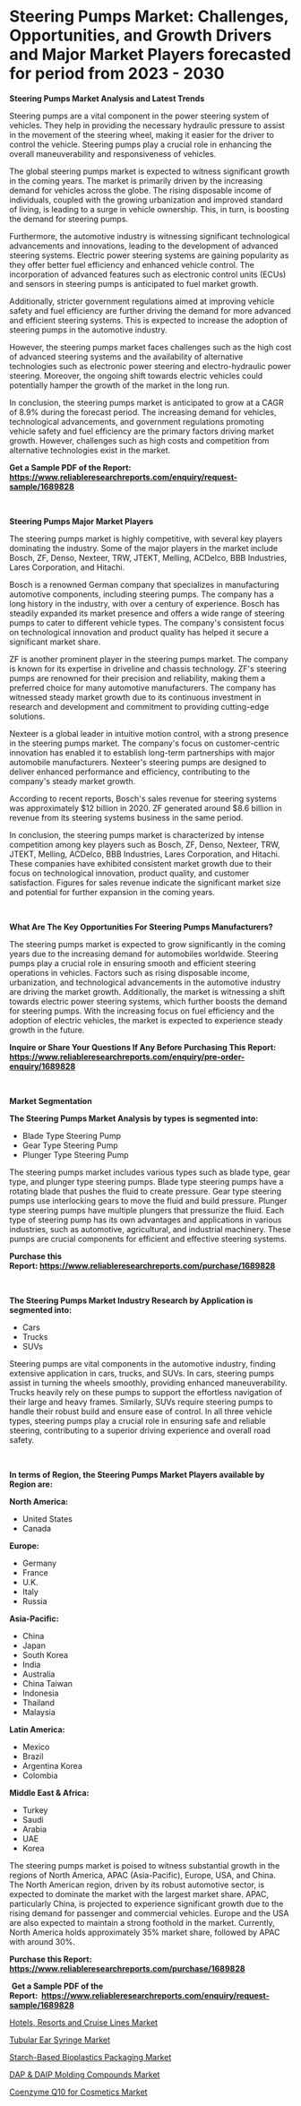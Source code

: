 <p><h1>Steering Pumps Market: Challenges, Opportunities, and Growth Drivers and Major Market Players forecasted for period from 2023 - 2030</h1></p><p><strong>Steering Pumps Market Analysis and Latest Trends</strong></p>
<p><p>Steering pumps are a vital component in the power steering system of vehicles. They help in providing the necessary hydraulic pressure to assist in the movement of the steering wheel, making it easier for the driver to control the vehicle. Steering pumps play a crucial role in enhancing the overall maneuverability and responsiveness of vehicles.</p><p>The global steering pumps market is expected to witness significant growth in the coming years. The market is primarily driven by the increasing demand for vehicles across the globe. The rising disposable income of individuals, coupled with the growing urbanization and improved standard of living, is leading to a surge in vehicle ownership. This, in turn, is boosting the demand for steering pumps.</p><p>Furthermore, the automotive industry is witnessing significant technological advancements and innovations, leading to the development of advanced steering systems. Electric power steering systems are gaining popularity as they offer better fuel efficiency and enhanced vehicle control. The incorporation of advanced features such as electronic control units (ECUs) and sensors in steering pumps is anticipated to fuel market growth.</p><p>Additionally, stricter government regulations aimed at improving vehicle safety and fuel efficiency are further driving the demand for more advanced and efficient steering systems. This is expected to increase the adoption of steering pumps in the automotive industry.</p><p>However, the steering pumps market faces challenges such as the high cost of advanced steering systems and the availability of alternative technologies such as electronic power steering and electro-hydraulic power steering. Moreover, the ongoing shift towards electric vehicles could potentially hamper the growth of the market in the long run.</p><p>In conclusion, the steering pumps market is anticipated to grow at a CAGR of 8.9% during the forecast period. The increasing demand for vehicles, technological advancements, and government regulations promoting vehicle safety and fuel efficiency are the primary factors driving market growth. However, challenges such as high costs and competition from alternative technologies exist in the market.</p></p>
<p><strong>Get a Sample PDF of the Report:&nbsp; <a href="https://www.reliableresearchreports.com/enquiry/request-sample/1689828">https://www.reliableresearchreports.com/enquiry/request-sample/1689828</a></strong></p>
<p>&nbsp;</p>
<p><strong>Steering Pumps Major Market Players</strong></p>
<p><p>The steering pumps market is highly competitive, with several key players dominating the industry. Some of the major players in the market include Bosch, ZF, Denso, Nexteer, TRW, JTEKT, Melling, ACDelco, BBB Industries, Lares Corporation, and Hitachi. </p><p>Bosch is a renowned German company that specializes in manufacturing automotive components, including steering pumps. The company has a long history in the industry, with over a century of experience. Bosch has steadily expanded its market presence and offers a wide range of steering pumps to cater to different vehicle types. The company's consistent focus on technological innovation and product quality has helped it secure a significant market share. </p><p>ZF is another prominent player in the steering pumps market. The company is known for its expertise in driveline and chassis technology. ZF's steering pumps are renowned for their precision and reliability, making them a preferred choice for many automotive manufacturers. The company has witnessed steady market growth due to its continuous investment in research and development and commitment to providing cutting-edge solutions.</p><p>Nexteer is a global leader in intuitive motion control, with a strong presence in the steering pumps market. The company's focus on customer-centric innovation has enabled it to establish long-term partnerships with major automobile manufacturers. Nexteer's steering pumps are designed to deliver enhanced performance and efficiency, contributing to the company's steady market growth.</p><p>According to recent reports, Bosch's sales revenue for steering systems was approximately $12 billion in 2020. ZF generated around $8.6 billion in revenue from its steering systems business in the same period.</p><p>In conclusion, the steering pumps market is characterized by intense competition among key players such as Bosch, ZF, Denso, Nexteer, TRW, JTEKT, Melling, ACDelco, BBB Industries, Lares Corporation, and Hitachi. These companies have exhibited consistent market growth due to their focus on technological innovation, product quality, and customer satisfaction. Figures for sales revenue indicate the significant market size and potential for further expansion in the coming years.</p></p>
<p>&nbsp;</p>
<p><strong>What Are The Key Opportunities For Steering Pumps Manufacturers?</strong></p>
<p><p>The steering pumps market is expected to grow significantly in the coming years due to the increasing demand for automobiles worldwide. Steering pumps play a crucial role in ensuring smooth and efficient steering operations in vehicles. Factors such as rising disposable income, urbanization, and technological advancements in the automotive industry are driving the market growth. Additionally, the market is witnessing a shift towards electric power steering systems, which further boosts the demand for steering pumps. With the increasing focus on fuel efficiency and the adoption of electric vehicles, the market is expected to experience steady growth in the future.</p></p>
<p><strong>Inquire or Share Your Questions If Any Before Purchasing This Report: <a href="https://www.reliableresearchreports.com/enquiry/pre-order-enquiry/1689828">https://www.reliableresearchreports.com/enquiry/pre-order-enquiry/1689828</a></strong></p>
<p>&nbsp;</p>
<p><strong>Market Segmentation</strong></p>
<p><strong>The Steering Pumps Market Analysis by types is segmented into:</strong></p>
<p><ul><li>Blade Type Steering Pump</li><li>Gear Type Steering Pump</li><li>Plunger Type Steering Pump</li></ul></p>
<p><p>The steering pumps market includes various types such as blade type, gear type, and plunger type steering pumps. Blade type steering pumps have a rotating blade that pushes the fluid to create pressure. Gear type steering pumps use interlocking gears to move the fluid and build pressure. Plunger type steering pumps have multiple plungers that pressurize the fluid. Each type of steering pump has its own advantages and applications in various industries, such as automotive, agricultural, and industrial machinery. These pumps are crucial components for efficient and effective steering systems.</p></p>
<p><strong>Purchase this Report:&nbsp;<a href="https://www.reliableresearchreports.com/purchase/1689828">https://www.reliableresearchreports.com/purchase/1689828</a></strong></p>
<p>&nbsp;</p>
<p><strong>The Steering Pumps Market Industry Research by Application is segmented into:</strong></p>
<p><ul><li>Cars</li><li>Trucks</li><li>SUVs</li></ul></p>
<p><p>Steering pumps are vital components in the automotive industry, finding extensive application in cars, trucks, and SUVs. In cars, steering pumps assist in turning the wheels smoothly, providing enhanced maneuverability. Trucks heavily rely on these pumps to support the effortless navigation of their large and heavy frames. Similarly, SUVs require steering pumps to handle their robust build and ensure ease of control. In all three vehicle types, steering pumps play a crucial role in ensuring safe and reliable steering, contributing to a superior driving experience and overall road safety.</p></p>
<p>&nbsp;</p>
<p><strong>In terms of Region, the Steering Pumps Market Players available by Region are:</strong></p>
<p>
    <p> <strong> North America: </strong>
        <ul>
            <li>United States</li>
            <li>Canada</li>
        </ul>
        </p> 
    <p> <strong> Europe: </strong>
        <ul>
            <li>Germany</li>
            <li>France</li>
            <li>U.K.</li>
            <li>Italy</li>
            <li>Russia</li>
        </ul>
        </p> 
    <p> <strong> Asia-Pacific: </strong>
        <ul>
            <li>China</li>
            <li>Japan</li>
            <li>South Korea</li>
            <li>India</li>
            <li>Australia</li>
            <li>China Taiwan</li>
            <li>Indonesia</li>
            <li>Thailand</li>
            <li>Malaysia</li>
        </ul>
        </p> 
    <p> <strong> Latin America: </strong>
        <ul>
            <li>Mexico</li>
            <li>Brazil</li>
            <li>Argentina Korea</li>
            <li>Colombia</li>
        </ul>
        </p> 
    <p> <strong> Middle East & Africa: </strong>
        <ul>
            <li>Turkey</li>
            <li>Saudi</li>
            <li>Arabia</li>
            <li>UAE</li>
            <li>Korea</li>
        </ul>
    </p>
    </p>
<p><p>The steering pumps market is poised to witness substantial growth in the regions of North America, APAC (Asia-Pacific), Europe, USA, and China. The North American region, driven by its robust automotive sector, is expected to dominate the market with the largest market share. APAC, particularly China, is projected to experience significant growth due to the rising demand for passenger and commercial vehicles. Europe and the USA are also expected to maintain a strong foothold in the market. Currently, North America holds approximately 35% market share, followed by APAC with around 30%.</p></p>
<p><strong>Purchase this Report: <a href="https://www.reliableresearchreports.com/purchase/1689828">https://www.reliableresearchreports.com/purchase/1689828</a></strong></p>
<p>&nbsp;<strong>Get a Sample PDF of the Report:&nbsp;&nbsp;<a href="https://www.reliableresearchreports.com/enquiry/request-sample/1689828">https://www.reliableresearchreports.com/enquiry/request-sample/1689828</a></strong></p>
<p><strong></strong></p>
<p><p><a href="https://www.linkedin.com/pulse/hotels-resorts-cruise-lines-market-research-report-unlocks-qx5de/">Hotels, Resorts and Cruise Lines Market</a></p><p><a href="https://medium.com/@sarahcornish2022/tubular-ear-syringe-nbsp-market-focuses-on-market-share-size-and-projected-forecast-till-2030-97309e7d56c4">Tubular Ear Syringe Market</a></p><p><a href="https://medium.com/@wine.sight.theme/analyzing-starch-based-bioplastics-packaging-market-global-industry-perspective-and-forecast-2023-de39cfe0fef4">Starch-Based Bioplastics Packaging Market</a></p><p><a href="https://www.linkedin.com/pulse/dap-amp-daip-molding-compounds-market-challenges-opportunities-zjwce/">DAP & DAIP Molding Compounds Market</a></p><p><a href="https://www.linkedin.com/pulse/coenzyme-q10-cosmetics-market-size-share-amp-trends-analysis-xxp6e/">Coenzyme Q10 for Cosmetics Market</a></p></p>